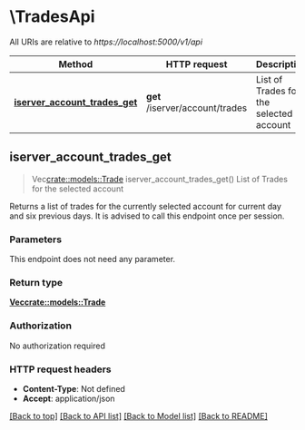 # \TradesApi

All URIs are relative to *https://localhost:5000/v1/api*

Method | HTTP request | Description
------------- | ------------- | -------------
[**iserver_account_trades_get**](TradesApi.md#iserver_account_trades_get) | **get** /iserver/account/trades | List of Trades for the selected account



## iserver_account_trades_get

> Vec<crate::models::Trade> iserver_account_trades_get()
List of Trades for the selected account

Returns a list of trades for the currently selected account for current day and six previous days. It is advised to call this endpoint once per session. 

### Parameters

This endpoint does not need any parameter.

### Return type

[**Vec<crate::models::Trade>**](trade.md)

### Authorization

No authorization required

### HTTP request headers

- **Content-Type**: Not defined
- **Accept**: application/json

[[Back to top]](#) [[Back to API list]](../README.md#documentation-for-api-endpoints) [[Back to Model list]](../README.md#documentation-for-models) [[Back to README]](../README.md)

